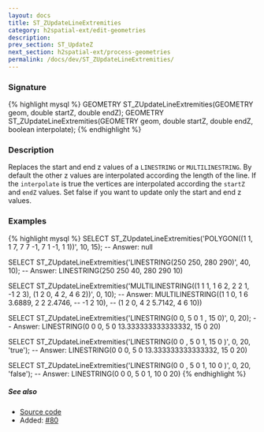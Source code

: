 ```yaml
---
layout: docs
title: ST_ZUpdateLineExtremities
category: h2spatial-ext/edit-geometries
description: 
prev_section: ST_UpdateZ
next_section: h2spatial-ext/process-geometries
permalink: /docs/dev/ST_ZUpdateLineExtremities/
---
```


### Signature

{% highlight mysql %}
GEOMETRY ST_ZUpdateLineExtremities(GEOMETRY geom, double startZ, 
                                   double endZ);
GEOMETRY ST_ZUpdateLineExtremities(GEOMETRY geom, double startZ, 
                                   double endZ, boolean interpolate);
{% endhighlight %}

### Description
Replaces the start and end z values of a `LINESTRING` or `MULTILINESTRING`. By default the other z values are interpolated according the length of the line. 
If the `interpolate` is true the vertices are interpolated according the `startZ` and `endZ` values.
Set false if you want to update only the start and end z values.


### Examples

{% highlight mysql %}
SELECT ST_ZUpdateLineExtremities('POLYGON((1 1, 1 7, 7 7 -1, 
                                           7 1 -1, 1 1))', 
                                  10, 15);
-- Answer: null

SELECT ST_ZUpdateLineExtremities('LINESTRING(250 250, 280 290)',
                                  40, 10);
-- Answer: LINESTRING(250 250 40, 280 290 10)

SELECT ST_ZUpdateLineExtremities('MULTILINESTRING((1 1 1, 1 6 2, 
                                                   2 2 1, -1 2 3),
                                                  (1 2 0, 4 2, 
                                                   4 6 2))', 
                                 0, 10);
-- Answer: MULTILINESTRING((1 1 0, 1 6 3.6889, 2 2 2.4746, 
--                          -1 2 10), 
--                         (1 2 0, 4 2 5.7142, 4 6 10))

SELECT ST_ZUpdateLineExtremities('LINESTRING(0 0, 5 0 1 , 15 0)', 
                                  0, 20);
-- Answer: LINESTRING(0 0 0, 5 0 13.333333333333332, 15 0 20)

SELECT ST_ZUpdateLineExtremities('LINESTRING(0 0 , 5 0 1, 15 0 )',
                                  0, 20, 'true');
-- Answer: LINESTRING(0 0 0, 5 0 13.333333333333332, 15 0 20)

SELECT ST_ZUpdateLineExtremities('LINESTRING(0 0 , 5 0 1, 10 0 )',
                                  0, 20, 'false');
-- Answer: LINESTRING(0 0 0, 5 0 1, 10 0 20)
{% endhighlight %}

##### See also

* <a href="https://github.com/irstv/H2GIS/blob/master/h2spatial-ext/src/main/java/org/h2gis/h2spatialext/function/spatial/edit/ST_ZUpdateLineExtremities.java" target="_blank">Source code</a>
* Added: <a href="https://github.com/irstv/H2GIS/pull/80" target="_blank">#80</a>
